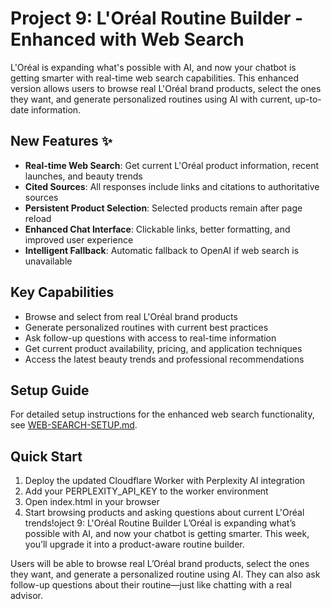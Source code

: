 # Project 9: L'Oréal Routine Builder - Enhanced with Web Search

L'Oréal is expanding what's possible with AI, and now your chatbot is getting smarter with real-time web search capabilities. This enhanced version allows users to browse real L'Oréal brand products, select the ones they want, and generate personalized routines using AI with current, up-to-date information.

## New Features ✨

- **Real-time Web Search**: Get current L'Oréal product information, recent launches, and beauty trends
- **Cited Sources**: All responses include links and citations to authoritative sources
- **Persistent Product Selection**: Selected products remain after page reload
- **Enhanced Chat Interface**: Clickable links, better formatting, and improved user experience
- **Intelligent Fallback**: Automatic fallback to OpenAI if web search is unavailable

## Key Capabilities

- Browse and select from real L'Oréal brand products
- Generate personalized routines with current best practices
- Ask follow-up questions with access to real-time information
- Get current product availability, pricing, and application techniques
- Access the latest beauty trends and professional recommendations

## Setup Guide

For detailed setup instructions for the enhanced web search functionality, see [WEB-SEARCH-SETUP.md](WEB-SEARCH-SETUP.md).

## Quick Start

1. Deploy the updated Cloudflare Worker with Perplexity AI integration
2. Add your PERPLEXITY_API_KEY to the worker environment
3. Open index.html in your browser
4. Start browsing products and asking questions about current L'Oréal trends!oject 9: L'Oréal Routine Builder
   L’Oréal is expanding what’s possible with AI, and now your chatbot is getting smarter. This week, you’ll upgrade it into a product-aware routine builder.

Users will be able to browse real L’Oréal brand products, select the ones they want, and generate a personalized routine using AI. They can also ask follow-up questions about their routine—just like chatting with a real advisor.
